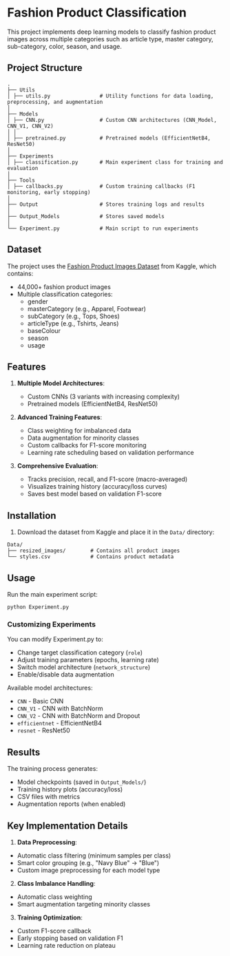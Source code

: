 # Fashion Product Classification

This project implements deep learning models to classify fashion product images across multiple categories such as article type, master category, sub-category, color, season, and usage.

## Project Structure

```
.
├── Utils
│ ├── utils.py                # Utility functions for data loading, preprocessing, and augmentation
│
├── Models
│ ├── CNN.py                  # Custom CNN architectures (CNN_Model, CNN_V1, CNN_V2)
│ │              
│ ├── pretrained.py           # Pretrained models (EfficientNetB4, ResNet50)
│
├── Experiments
│ ├── classification.py       # Main experiment class for training and evaluation
│
├── Tools
│ ├── callbacks.py            # Custom training callbacks (F1 monitoring, early stopping)
│
├── Output                    # Stores training logs and results
│
├── Output_Models             # Stores saved models
│
└── Experiment.py             # Main script to run experiments
```


## Dataset

The project uses the [Fashion Product Images Dataset](https://www.kaggle.com/datasets/paramaggarwal/fashion-product-images-dataset) from Kaggle, which contains:

- 44,000+ fashion product images
- Multiple classification categories:
  - gender
  - masterCategory (e.g., Apparel, Footwear)
  - subCategory (e.g., Tops, Shoes)
  - articleType (e.g., Tshirts, Jeans)
  - baseColour
  - season
  - usage

## Features

1. **Multiple Model Architectures**:
   - Custom CNNs (3 variants with increasing complexity)
   - Pretrained models (EfficientNetB4, ResNet50)

2. **Advanced Training Features**:
   - Class weighting for imbalanced data
   - Data augmentation for minority classes
   - Custom callbacks for F1-score monitoring
   - Learning rate scheduling based on validation performance

3. **Comprehensive Evaluation**:
   - Tracks precision, recall, and F1-score (macro-averaged)
   - Visualizes training history (accuracy/loss curves)
   - Saves best model based on validation F1-score

## Installation

1. Download the dataset from Kaggle and place it in the `Data/` directory:
```
Data/
├── resized_images/        # Contains all product images
└── styles.csv             # Contains product metadata
```

## Usage

Run the main experiment script:

```
python Experiment.py
```

### Customizing Experiments

You can modify Experiment.py to:

- Change target classification category (`role`)
- Adjust training parameters (epochs, learning rate)
- Switch model architecture (`network_structure`)
- Enable/disable data augmentation

Available model architectures:

- `CNN` - Basic CNN
- `CNN_V1` - CNN with BatchNorm
- `CNN_V2` - CNN with BatchNorm and Dropout
- `efficientnet` - EfficientNetB4
- `resnet` - ResNet50

## Results

The training process generates:
- Model checkpoints (saved in `Output_Models/`)
- Training history plots (accuracy/loss)
- CSV files with metrics
- Augmentation reports (when enabled)

## Key Implementation Details

1. **Data Preprocessing**:
- Automatic class filtering (minimum samples per class)
- Smart color grouping (e.g., "Navy Blue" → "Blue")
- Custom image preprocessing for each model type

2. **Class Imbalance Handling**:
- Automatic class weighting
- Smart augmentation targeting minority classes

3. **Training Optimization**:
- Custom F1-score callback
- Early stopping based on validation F1
- Learning rate reduction on plateau